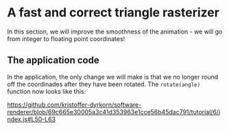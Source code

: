 # A fast and correct triangle rasterizer

In this section, we will improve the smoothness of the animation - we will go from integer to floating point coordinates!

## The application code

In the application, the only change we will make is that we no longer round off the coordinades after they have been rotated. The `rotate(angle)` function now looks like this:

https://github.com/kristoffer-dyrkorn/software-renderer/blob/69c665e30005a3c41d353963e1cce56b45dac791/tutorial/6/index.js#L50-L63

